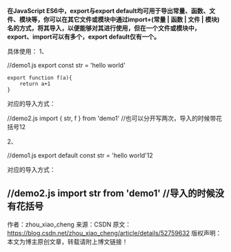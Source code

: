 

__在JavaScript ES6中，export与export default均可用于导出常量、函数、文件、模块等，你可以在其它文件或模块中通过import+(常量 | 函数 | 文件 | 模块)名的方式，将其导入，以便能够对其进行使用，但在一个文件或模块中，export、import可以有多个，export default仅有一个。__

具体使用： 
1、

//demo1.js
    export const str = 'hello world'

    export function f(a){
        return a+1
    }

对应的导入方式：



//demo2.js
    import { str, f } from 'demo1' //也可以分开写两次，导入的时候带花括号12

2、



//demo1.js
    export default const str = 'hello world'12

对应的导入方式：



//demo2.js
import str from 'demo1' //导入的时候没有花括号
--------------------- 
作者：zhou_xiao_cheng 
来源：CSDN 
原文：https://blog.csdn.net/zhou_xiao_cheng/article/details/52759632 
版权声明：本文为博主原创文章，转载请附上博文链接！
